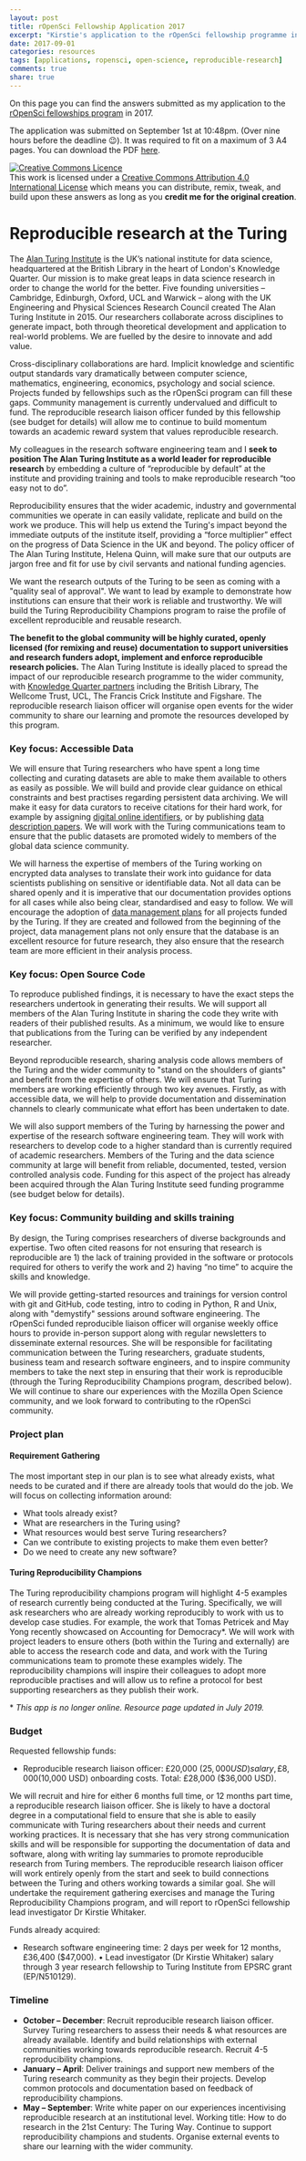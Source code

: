 ```yaml
---
layout: post
title: rOpenSci Fellowship Application 2017
excerpt: "Kirstie's application to the rOpenSci fellowship programme in 2017."
date: 2017-09-01
categories: resources
tags: [applications, ropensci, open-science, reproducible-research]
comments: true
share: true
---
```


On this page you can find the answers submitted as my application to the [rOpenSci fellowships program](https://ropensci.org/blog/blog/2017/07/06/ropensci-fellowships) in 2017.

The application was submitted on September 1st at 10:48pm. (Over nine hours before the deadline 😉). It was required to fit on a maximum of 3 A4 pages. You can download the PDF [here](https://github.com/WhitakerLab/WhitakerLabProjectManagement/blob/master/FUNDING_APPLICATIONS/Whitaker_rOpenSciFellowshipProposal.pdf).

<a rel="license" href="http://creativecommons.org/licenses/by/4.0/"><img alt="Creative Commons Licence" style="border-width:0" src="https://i.creativecommons.org/l/by/4.0/88x31.png" /></a><br />This work is licensed under a <a rel="license" href="http://creativecommons.org/licenses/by/4.0/">Creative Commons Attribution 4.0 International License</a> which means you can distribute, remix, tweak, and build upon these answers as long as you **credit me for the original creation**.

# Reproducible research at the Turing

The [Alan Turing Institute](https://www.turing.ac.uk/) is the UK’s national institute for data science, headquartered at the British Library in the heart of London's Knowledge Quarter. Our mission is to make great leaps in data science research in order to change the world for the better. Five founding universities – Cambridge, Edinburgh, Oxford, UCL and Warwick – along with the UK Engineering and Physical Sciences Research Council created The Alan Turing Institute in 2015. Our researchers collaborate across disciplines to generate impact, both through theoretical development and application to real-world problems. We are fuelled by the desire to innovate and add value.

Cross-disciplinary collaborations are hard. Implicit knowledge and scientific output standards vary dramatically between computer science, mathematics, engineering, economics, psychology and social science. Projects funded by fellowships such as the rOpenSci program can fill these gaps. Community management is currently undervalued and difficult to fund. The reproducible research liaison officer funded by this fellowship (see budget for details) will allow me to continue to build momentum towards an academic reward system that values reproducible research.

My colleagues in the research software engineering team and I **seek to position The Alan Turing Institute as a world leader for reproducible research** by embedding a culture of “reproducible by default” at the institute and providing training and tools to make reproducible research “too easy not to do”.

Reproducibility ensures that the wider academic, industry and governmental communities we operate in can easily validate, replicate and build on the work we produce. This will help us extend the Turing's impact beyond the immediate outputs of the institute itself, providing a “force multiplier” effect on the progress of Data Science in the UK and beyond. The policy officer of The Alan Turing Institute, Helena Quinn, will make sure that our outputs are jargon free and fit for use by civil servants and national funding agencies.

We want the research outputs of the Turing to be seen as coming with a "quality seal of approval". We want to lead by example to demonstrate how institutions can ensure that their work is reliable and trustworthy. We will build the Turing Reproducibility Champions program to raise the profile of excellent reproducible and reusable research.

**The benefit to the global community will be highly curated, openly licensed (for remixing and reuse) documentation to support universities and research funders adopt, implement and enforce reproducible research policies.** The Alan Turing Institute is ideally placed to spread the impact of our reproducible research programme to the wider community, with [Knowledge Quarter partners](http://www.knowledgequarter.london/partners/) including the British Library, The Wellcome Trust, UCL, The Francis Crick Institute and Figshare.  The reproducible research liaison officer will organise open events for the wider community to share our learning and promote the resources developed by this program.

### Key focus: Accessible Data

We will ensure that Turing researchers who have spent a long time collecting and curating datasets are able to make them available to others as easily as possible. We will build and provide clear guidance on ethical constraints and best practises regarding persistent data archiving. We will make it easy for data curators to receive citations for their hard work, for example by assigning [digital online identifiers](https://www.datacite.org/), or by publishing [data description papers](http://www.nature.com/sdata/). We will work with the Turing communications team to ensure that the public datasets are promoted widely to members of the global data science community.

We will harness the expertise of members of the Turing working on encrypted data analyses to translate their work into guidance for data scientists publishing on sensitive or identifiable data. Not all data can be shared openly and it is imperative that our documentation provides options for all cases while also being clear, standardised and easy to follow. We will encourage the adoption of [data management plans](http://www.data.cam.ac.uk/data-management-guide/creating-your-data/data-management-plan) for all projects funded by the Turing. If they are created and followed from the beginning of the project, data management plans not only ensure that the database is an excellent resource for future research, they also ensure that the research team are more efficient in their analysis process.

### Key focus: Open Source Code

To reproduce published findings, it is necessary to have the exact steps the researchers undertook in generating their results. We will support all members of the Alan Turing Institute in sharing the code they write with readers of their published results. As a minimum, we would like to ensure that publications from the Turing can be verified by any independent researcher.

Beyond reproducible research, sharing analysis code allows members of the Turing and the wider community to "stand on the shoulders of giants" and benefit from the expertise of others. We will ensure that Turing members are working efficiently through two key avenues. Firstly, as with accessible data, we will help to provide documentation and dissemination channels to clearly communicate what effort has been undertaken to date.

We will also support members of the Turing by harnessing the power and expertise of the research software engineering team. They will work with researchers to develop code to a higher standard than is currently required of academic researchers. Members of the Turing and the data science community at large will benefit from reliable, documented, tested, version controlled analysis code. Funding for this aspect of the project has already been acquired through the Alan Turing Institute seed funding programme (see budget below for details).

### Key focus: Community building and skills training

By design, the Turing comprises researchers of diverse backgrounds and expertise. Two often cited reasons for not ensuring that research is reproducible are 1) the lack of training provided in the software or protocols required for others to verify the work and 2) having “no time” to acquire the skills and knowledge.

We will provide getting-started resources and trainings for version control with git and GitHub, code testing, intro to coding in Python, R and Unix, along with "demystify" sessions around software engineering. The rOpenSci funded reproducible liaison officer will organise weekly office hours to provide in-person support along with regular newsletters to disseminate external resources. She will be responsible for facilitating communication between the Turing researchers, graduate students, business team and research software engineers, and to inspire community members to take the next step in ensuring that their work is reproducible (through the Turing Reproducibility Champions program, described below). We will continue to share our experiences with the Mozilla Open Science community, and we look forward to contributing to the rOpenSci community.

### Project plan

#### Requirement Gathering

The most important step in our plan is to see what already exists, what needs to be curated and if there are already tools that would do the job. We will focus on collecting information around:

* What tools already exist?
* What are researchers in the Turing using?
* What resources would best serve Turing researchers?
* Can we contribute to existing projects to make them even better?
* Do we need to create any new software?

#### Turing Reproducibility Champions

The Turing reproducibility champions program will highlight 4-5 examples of research currently being conducted at the Turing. Specifically, we will ask researchers who are already working reproducibly to work with us to develop case studies. For example, the work that Tomas Petricek and May Yong recently showcased on Accounting for Democracy\*. We will work with project leaders to ensure others (both within the Turing and  externally) are able to access the research code and data, and work with the Turing communications team to promote these examples widely. The reproducibility champions will inspire their colleagues to adopt more reproducible practises and will allow us to refine a protocol for best supporting researchers as they publish their work.

\* *This app is no longer online.*
*Resource page updated in July 2019.*

### Budget

Requested fellowship funds:

* Reproducible research liaison officer: £20,000 ($25,000 USD) salary, £8,000 ($10,000 USD) onboarding costs. Total: £28,000 ($36,000 USD).

We will recruit and hire for either 6 months full time, or 12 months part time, a reproducible research liaison officer. She is likely to have a doctoral degree in a computational field to ensure that she is able to easily communicate with Turing researchers about their needs and current working practices. It is necessary that she has very strong communication skills and will be responsible for supporting the documentation of data and software, along with writing lay summaries to promote reproducible research from Turing members. The reproducible research liaison officer will work entirely openly from the start and seek to build connections between the Turing and others working towards a similar goal. She will undertake the requirement gathering exercises and manage the Turing  Reproducibility Champions program, and will report to rOpenSci fellowship lead investigator Dr Kirstie Whitaker.

Funds already acquired:
* Research software engineering time: 2 days per week for 12 months, £36,400 ($47,000).
•	Lead investigator (Dr Kirstie Whitaker) salary through 3 year research fellowship to Turing Institute from EPSRC grant (EP/N510129).

### Timeline

* **October – December**: Recruit reproducible research liaison officer. Survey Turing researchers to assess their needs & what resources are already available. Identify and build relationships with external communities working towards reproducible research. Recruit 4-5 reproducibility champions.
* **January – April**: Deliver trainings and support new members of the Turing research community as they begin their projects. Develop common protocols and documentation based on feedback of reproducibility champions.
* **May – September**: Write white paper on our experiences incentivising reproducible research at an institutional level. Working title: How to do research in the 21st Century: The Turing Way. Continue to support reproducibility champions and students. Organise external events to share our learning with the wider community.
